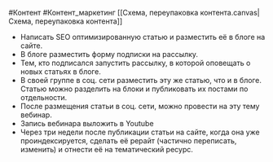#Контент #Контент_маркетинг
[[Схема, переупаковка контента.canvas|Схема, переупаковка контента]]

- Написать SEO оптимизированную статью и разместить её в блоге на сайте.
- В блоге разместить форму подписки на рассылку.
- Тем, кто подписался запустить рассылку, в которой оповещать о новых статьях в блоге.
- В своей группе в соц. сети разместить эту же статью, что и в блоге. Статью можно разделить на блоки и публиковать их постами по отдельности.
- После размещения статьи в соц. сети, можно провести на эту тему вебинар. 
- Запись вебинара выложить в Youtube
- Через три недели после публикации статьи на сайте, когда она уже проиндексируется, сделать её рерайт (частично переписать, изменить) и отнести её на тематический ресурс.